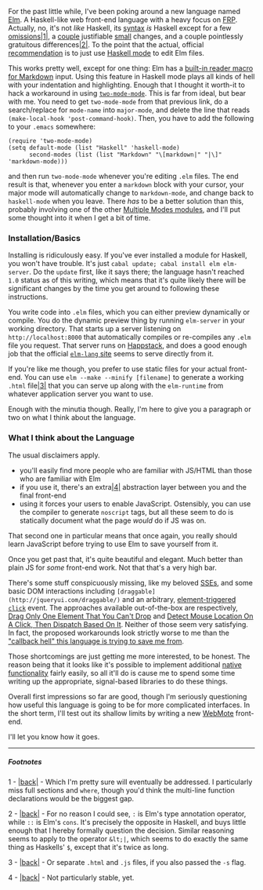 For the past little while, I've been poking around a new language named [Elm](http://elm-lang.org/). A Haskell-like web front-end language with a heavy focus on [FRP](http://en.wikipedia.org/wiki/Functional_reactive_programming). Actually, no, it's not *like* Haskell, its [syntax](http://elm-lang.org/learn/Syntax.elm) *is* Haskell except for a few [omissions](http://elm-lang.org/learn/Syntax.elm#things-not-in-elm)<a name="note-Mon-Jun-17-232836EDT-2013"></a>[|1|](#foot-Mon-Jun-17-232836EDT-2013), a [couple](http://elm-lang.org/learn/Syntax.elm#type-annotations) justifiable [small](http://elm-lang.org/learn/Syntax.elm#records) changes, and a couple pointlessly gratuitous differences<a name="note-Mon-Jun-17-232840EDT-2013"></a>[|2|](#foot-Mon-Jun-17-232840EDT-2013). To the point that the actual, official [recommendation](http://elm-lang.org/Download.elm) is to just use [Haskell mode](http://projects.haskell.org/haskellmode-emacs/) to edit Elm files. 

This works pretty well, except for one thing: Elm has a [built-in reader macro for Markdown](http://elm-lang.org/edit/examples/Elements/Markdown.elm) input. Using this feature in Haskell mode plays all kinds of hell with your indentation and highlighting. Enough that I thought it worth-it to hack a workaround in using [`two-mode-mode`](http://www.welton.it/freesoftware/files/two-mode-mode.el). This is far from ideal, but bear with me. You need to get `two-mode-mode` from that previous link, do a search/replace for `mode-name` into `major-mode`, and delete the line that reads `(make-local-hook 'post-command-hook)`. Then, you have to add the following to your `.emacs` somewhere:

```emacs-lisp
(require 'two-mode-mode)
(setq default-mode (list "Haskell" 'haskell-mode)
      second-modes (list (list "Markdown" "\[markdown|" "|\]" 'markdown-mode)))
```

and then run `two-mode-mode` whenever you're editing `.elm` files. The end result is that, whenever you enter a `markdown` block with your cursor, your major mode will automatically change to `markdown-mode`, and change back to `haskell-mode` when you leave. There *has* to be a better solution than this, probably involving one of the other [Multiple Modes modules](http://www.emacswiki.org/emacs/MultipleModes), and I'll put some thought into it when I get a bit of time.

### <a name="installationbasics" href="#installationbasics"></a>Installation/Basics

Installing is ridiculously easy. If you've ever installed a module for Haskell, you won't have trouble. It's just `cabal update; cabal install elm elm-server`. Do the `update` first, like it says there; the language hasn't reached `1.0` status as of this writing, which means that it's quite likely there will be significant changes by the time you get around to following these instructions.

You write code into `.elm` files, which you can either preview dynamically or compile. You do the dynamic preview thing by running `elm-server` in your working directory. That starts up a server listening on `http://localhost:8000` that automatically compiles or re-compiles any `.elm` file you request. That server runs on [Happstack](http://www.happstack.com/page/view-page-slug/1/happstack), and does a good enough job that the official [`elm-lang` site](http://elm-lang.org/) seems to serve directly from it.

If you're like me though, you prefer to use static files for your actual front-end. You can use `elm --make --minify [filename]` to generate a working `.html` file<a name="note-Mon-Jun-17-232850EDT-2013"></a>[|3|](#foot-Mon-Jun-17-232850EDT-2013) that you can serve up along with the `elm-runtime` from whatever application server you want to use.

Enough with the minutia though. Really, I'm here to give you a paragraph or two on what I think about the language.

### <a name="what-i-think-about-the-language" href="#what-i-think-about-the-language"></a>What I think about the Language

The usual disclaimers apply.


-   you'll easily find more people who are familiar with JS/HTML than those who are familiar with Elm
-   if you use it, there's an extra<a name="note-Mon-Jun-17-232855EDT-2013"></a>[|4|](#foot-Mon-Jun-17-232855EDT-2013) abstraction layer between you and the final front-end
-   using it forces your users to enable JavaScript. Ostensibly, you can use the compiler to generate `noscript` tags, but all these seem to do is statically document what the page *would* do if JS was on.


That second one in particular means that once again, you really should learn JavaScript before trying to use Elm to save yourself from it.

Once you get past that, it's quite beautiful and elegant. Much better than plain JS for *some* front-end work. Not that that's a very high bar.

There's some stuff conspicuously missing, like my beloved [SSEs](http://www.w3schools.com/html/html5_serversentevents.asp), and some basic DOM interactions including `[draggable](http://jqueryui.com/draggable/)` and an arbitrary, [element-triggered `click`](http://www.w3schools.com/jsref/event_onclick.asp) event. The approaches available out-of-the-box are respectively, [Drag Only One Element That You Can't Drop](http://elm-lang.org/edit/examples/Reactive/Transforms.elm) and [Detect Mouse Location On A Click, Then Dispatch Based On It](http://www.grzegorzbalcerek.net/elm/TicTacToe.elm). Neither of those seem very satisfying. In fact, the proposed workarounds look strictly worse to me than the ["callback hell" this language is trying to save me from](http://elm-lang.org/learn/Escape-from-Callback-Hell.elm).

Those shortcomings are just getting me more interested, to be honest. The reason being that it looks like it's possible to implement additional [native functionality](https://github.com/evancz/Elm/tree/master/libraries/Native) fairly easily, so all it'll do is cause me to spend some time writing up the appropriate, signal-based libraries to do these things.

Overall first impressions so far are good, though I'm seriously questioning how useful this language is going to be for more complicated interfaces. In the short term, I'll test out its shallow limits by writing a new [WebMote](https://github.com/Inaimathi/web-mote) front-end.

I'll let you know how it goes.

* * *
##### Footnotes

1 - <a name="foot-Mon-Jun-17-232836EDT-2013"></a>[|back|](#note-Mon-Jun-17-232836EDT-2013) - Which I'm pretty sure will eventually be addressed. I particularly miss full sections and `where`, though you'd think the multi-line function declarations would be the biggest gap.

2 - <a name="foot-Mon-Jun-17-232840EDT-2013"></a>[|back|](#note-Mon-Jun-17-232840EDT-2013) - For no reason I could see, `:` is Elm's type annotation operator, while `::` is Elm's `cons`. It's precisely the opposite in Haskell, and buys little enough that I hereby formally question the decision. Similar reasoning seems to apply to the operator `&lt;|`, which seems to do exactly the same thing as Haskells' `$`, except that it's twice as long.

3 - <a name="foot-Mon-Jun-17-232850EDT-2013"></a>[|back|](#note-Mon-Jun-17-232850EDT-2013) - Or separate `.html` and `.js` files, if you also passed the `-s` flag.

4 - <a name="foot-Mon-Jun-17-232855EDT-2013"></a>[|back|](#note-Mon-Jun-17-232855EDT-2013) - Not particularly stable, yet.
